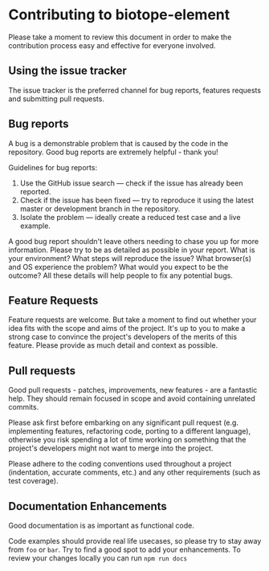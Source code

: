 # Contributing to biotope-element

Please take a moment to review this document in order to make the contribution process easy and effective for everyone involved.

## Using the issue tracker
The issue tracker is the preferred channel for bug reports, features requests and submitting pull requests.

## Bug reports
A bug is a demonstrable problem that is caused by the code in the repository. Good bug reports are extremely helpful - thank you!

Guidelines for bug reports:
1. Use the GitHub issue search — check if the issue has already been reported.
2. Check if the issue has been fixed — try to reproduce it using the latest master or development branch in the repository.
3. Isolate the problem — ideally create a reduced test case and a live example.

A good bug report shouldn't leave others needing to chase you up for more information. Please try to be as detailed as possible in your report. What is your environment? What steps will reproduce the issue? What browser(s) and OS experience the problem? What would you expect to be the outcome? All these details will help people to fix any potential bugs.

## Feature Requests
Feature requests are welcome. But take a moment to find out whether your idea fits with the scope and aims of the project. It's up to you to make a strong case to convince the project's developers of the merits of this feature. Please provide as much detail and context as possible.

## Pull requests
Good pull requests - patches, improvements, new features - are a fantastic help. They should remain focused in scope and avoid containing unrelated commits.

Please ask first before embarking on any significant pull request (e.g. implementing features, refactoring code, porting to a different language), otherwise you risk spending a lot of time working on something that the project's developers might not want to merge into the project.

Please adhere to the coding conventions used throughout a project (indentation, accurate comments, etc.) and any other requirements (such as test coverage).

## Documentation Enhancements
Good documentation is as important as functional code.

Code examples should provide real life usecases, so please try to stay away from `foo` or `bar`. Try to find a good spot to add your enhancements. To review your changes locally you can run `npm run docs`
